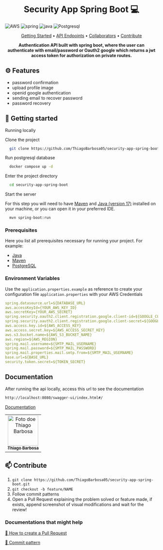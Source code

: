 [JAVA_BADGE]: https://img.shields.io/badge/java-%23ED8B00.svg?style=for-the-badge&logo=openjdk&logoColor=white
[SPRING_BADGE]: https://img.shields.io/badge/SpringBoot-6DB33F?style=for-the-badge&logo=Spring&logoColor=white
[AWS_BADGE]: https://img.shields.io/badge/AWS-%23FF9900.svg?style=for-the-badge&logo=amazon-aws&logoColor=white
[POSTGRES]: https://img.shields.io/badge/postgresql-4169e1?style=for-the-badge&logo=postgresql&logoColor=white

<h1 align="center" style="font-weight: bold;">Security App Spring Boot 💻</h1>

![AWS][AWS_BADGE]
![spring][SPRING_BADGE]
![java][JAVA_BADGE]
![Postgresql][POSTGRES]

<p align="center">
 <a href="#started">Getting Started</a> • 
  <a href="#routes">API Endpoints</a> •
 <a href="#colab">Collaborators</a> •
 <a href="#contribute">Contribute</a>
</p>

<p align="center">
  <b>Authentication API built with spring boot, where the user can authenticate with email/password or Oauth2 google which returns a jwt access token for authorization on private routes.</b>
</p>

## ⚙️ Features

- password confirmation
- upload profile image
- openid google authentication
- sending email to recover password
- password recovery

<h2 id="started">🚀 Getting started</h2>

Running locally

Clone the project

```bash
  git clone https://github.com/ThiagoBarbosa05/security-app-spring-boot.git
```

Run postgresql database

```bash
  docker compose up -d
```

Enter the project directory

```bash
  cd security-app-spring-boot
```

Start the server

For this step you will need to have [Maven](https://maven.apache.org/download.cgi) and [Java (version 17)](https://www.oracle.com/java/technologies/javase/jdk17-archive-downloads.html) installed on your machine, or you can open it in your preferred IDE.

```bash
  mvn spring-boot:run
```

<h3>Prerequisites</h3>

Here you list all prerequisites necessary for running your project. For example:

- [Java](https://maven.apache.org/download.cgi)
- [Maven](https://maven.apache.org/download.cgi)
- [PostgreSQL](https://www.postgresql.org/download/)

<h3> Environment Variables</h2>

Use the `application.properties.example` as reference to create your configuration file `application.properties` with your AWS Credentials

```yaml
spring.datasource.url=${DATABASE_URL}
aws.accessKeyId={YOUR_AWS_KEY_ID}
aws.secretKey={YOUR_AWS_SECRET}
spring.security.oauth2.client.registration.google.client-id=${GOOGLE_CLIENT_ID}
spring.security.oauth2.client.registration.google.client-secret=${GOOGLE_CLIENT_SECRET}
aws.access.key.id=${AWS_ACCESS_KEY}
aws.access.secret.key=${AWS_ACCESS_SECRET_KEY}
aws.s3.bucket.name=${AWS_S3_BUCKET_NAME}
aws.region=${AWS_REGION}
spring.mail.username=${SMTP_MAIL_USERNAME}
spring.mail.password=${SMTP_MAIL_PASSWORD}
spring.mail.properties.mail.smtp.from=${SMTP_MAIL_USERNAME}
base.url=${BASE_URL}
security.token.secret=${TOKEN_SECRET}
```

## Documentation

After running the api locally, access this url to see the documentation

```bash
http://localhost:8080/swagger-ui/index.html#/
```

[Documentation](http://localhost:8080/swagger-ui/index.html#/)

<table>
  <tr>
    <td align="center">
      <a href="#">
        <img src="https://avatars.githubusercontent.com/u/61393836?v=4" width="100px;" alt="Foto doe Thiago Barbosa"/><br>
        <sub>
          <b>Thiago Barbosa</b>
        </sub>
      </a>
    </td>
  </tr>
</table>

<h2 id="contribute">📫 Contribute</h2>

1. `git clone https://github.com/ThiagoBarbosa05/security-app-spring-boot.git`
2. `git checkout -b feature/NAME`
3. Follow commit patterns
4. Open a Pull Request explaining the problem solved or feature made, if exists, append screenshot of visual modifications and wait for the review!

<h3>Documentations that might help</h3>

[📝 How to create a Pull Request](https://www.atlassian.com/br/git/tutorials/making-a-pull-request)

[💾 Commit pattern](https://gist.github.com/joshbuchea/6f47e86d2510bce28f8e7f42ae84c716)
